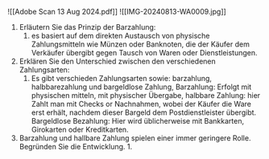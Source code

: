 
![[Adobe Scan 13 Aug 2024.pdf]]
![[IMG-20240813-WA0009.jpg]]
1. Erläutern Sie das Prinzip der Barzahlung:
	1. es basiert auf dem direkten Austausch von physische Zahlungsmitteln wie Münzen oder Banknoten, die der Käufer dem Verkäufer übergibt gegen Tausch von Waren oder Dienstleistungen.
2. Erklären Sie den Unterschied zwischen den verschiedenen Zahlungsarten:
	1. Es gibt verschieden Zahlungsarten sowie: barzahlung, halbbarezahlung und bargeldlose Zahlung,
	   Barzahlung: Erfolgt mit physischen mitteln, mit physischer Übergabe, 
	   halbbare Zahlung: hier Zahlt man mit Checks or Nachnahmen, wobei der Käufer die Ware erst erhält, nachdem dieser Bargeld dem Postdienstleister übergibt. 
	   Bargeldlose Bezahlung: Hier wird üblicherweise mit Bankkarten, Girokarten oder Kreditkarten.
3. Barzahlung und hallbare Zahlung spielen einer immer geringere Rolle. Begründen Sie die Entwicklung.
	1. 
